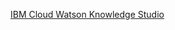 [IBM Cloud Watson Knowledge Studio](https://cloud.ibm.com/docs/discovery-data?topic=discovery-data-about)
